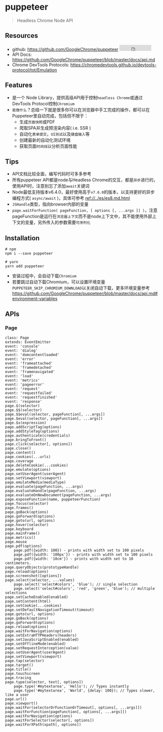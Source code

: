 # puppeteer

> Headless Chrome Node API

## Resources

* github: <https://github.com/GoogleChrome/puppeteer> <iframe src="http://258i.com/gbtn.html?user=GoogleChrome&repo=puppeteer&type=star&count=true" frameborder="0" scrolling="0" width="105px" height="20px"></iframe>
* API Docs: <https://github.com/GoogleChrome/puppeteer/blob/master/docs/api.md>
* Chrome DevTools Protocols: <https://chromedevtools.github.io/devtools-protocol/tot/Emulation>


## Features

* 是一个 Node Library，提供高级API用于控制`headless Chrome`或通过DevTools Protocol控制`Chromium`
* `能做什么`？总结一下就是很多你可以在浏览器中手工完成的操作，都可以在Puppeteer里自动完成，包括但不限于：
    * 生成`页面快照`或PDF
    * 爬取SPA并生成预渲染内容( i.e. SSR )
    * 自动化`表单提交`，`UI测试`以及`键盘输入`等
    * 创建最新的自动化测试环境
    * 获取页面`时间线`以分析页面性能


## Tips

* API文档比较全面，编写代码时可多多参考
* 所有puppeteer API都是node与Headless Chrome的交互，都是`异步`进行的，使用API时，注意别忘了添加`await`关键词
* Node最低支持版本v6.4.0，最好使用高于`v7.6.0`的版本，以支持更好的异步编程方式( `async/await` )，具体可参考 <ref://../es/es8.md.html>
* `JSHandle`类型，指向browser内部的变量
* `page.waitForFunction( pageFunction, [ options [, ...args ]] )`，注意pageFunction是运行在`浏览器上下文`而不是node上下文中，其不能使用外部上下文的变量，另外传入的参数需要`可序列化`



## Installation

    # npm
    npm i --save puppeteer

    # yarn
    yarn add puppeteer

* 安装过程中，会自动下载`Chromium`
* 若要跳过自动下载Chromium，可以设置环境变量`PUPPETEER_SKIP_CHROMIUM_DOWNLOAD`以关闭自动下载，更多环境变量参考<https://github.com/GoogleChrome/puppeteer/blob/master/docs/api.md#environment-variables>


## APIs

### Page

    class: Page
    extends: EventEmitter
    event: 'console'
    event: 'dialog'
    event: 'domcontentloaded'
    event: 'error'
    event: 'frameattached'
    event: 'framedetached'
    event: 'framenavigated'
    event: 'load'
    event: 'metrics'
    event: 'pageerror'
    event: 'request'
    event: 'requestfailed'
    event: 'requestfinished'
    event: 'response'
    page.$(selector)
    page.$$(selector)
    page.$$eval(selector, pageFunction[, ...args])
    page.$eval(selector, pageFunction[, ...args])
    page.$x(expression)
    page.addScriptTag(options)
    page.addStyleTag(options)
    page.authenticate(credentials)
    page.bringToFront()
    page.click(selector[, options])
    page.close()
    page.content()
    page.cookies(...urls)
    page.coverage
    page.deleteCookie(...cookies)
    page.emulate(options)
    page.setUserAgent(userAgent)
    page.setViewport(viewport)
    page.emulateMedia(mediaType)
    page.evaluate(pageFunction, ...args)
    page.evaluateHandle(pageFunction, ...args)
    page.evaluateOnNewDocument(pageFunction, ...args)
    page.exposeFunction(name, puppeteerFunction)
    page.focus(selector)
    page.frames()
    page.goBack(options)
    page.goForward(options)
    page.goto(url, options)
    page.hover(selector)
    page.keyboard
    page.mainFrame()
    page.metrics()
    page.mouse
    page.pdf(options)
        page.pdf({width: 100}) - prints with width set to 100 pixels
        page.pdf({width: '100px'}) - prints with width set to 100 pixels
        page.pdf({width: '10cm'}) - prints with width set to 10 centimeters.
    page.queryObjects(prototypeHandle)
    page.reload(options)
    page.screenshot([options])
    page.select(selector, ...values)
        page.select('select#colors', 'blue'); // single selection
        page.select('select#colors', 'red', 'green', 'blue'); // multiple selections
    page.setCacheEnabled(enabled)
    page.setContent(html)
    page.setCookie(...cookies)
    page.setDefaultNavigationTimeout(timeout)
    page.goto(url, options)
    page.goBack(options)
    page.goForward(options)
    page.reload(options)
    page.waitForNavigation(options)
    page.setExtraHTTPHeaders(headers)
    page.setJavaScriptEnabled(enabled)
    page.setOfflineMode(enabled)
    page.setRequestInterception(value)
    page.setUserAgent(userAgent)
    page.setViewport(viewport)
    page.tap(selector)
    page.target()
    page.title()
    page.touchscreen
    page.tracing
    page.type(selector, text[, options])
        page.type('#mytextarea', 'Hello'); // Types instantly
        page.type('#mytextarea', 'World', {delay: 100}); // Types slower, like a user
    page.url()
    page.viewport()
    page.waitFor(selectorOrFunctionOrTimeout[, options[, ...args]])
    page.waitForFunction(pageFunction[, options[, ...args]])
    page.waitForNavigation(options)
    page.waitForSelector(selector[, options])
    page.waitForXPath(xpath[, options])


